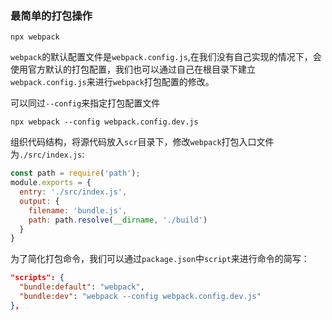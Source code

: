 ### 最简单的打包操作

```npm
npx webpack
```
`webpack`的默认配置文件是`webpack.config.js`,在我们没有自己实现的情况下，会使用官方默认的打包配置，我们也可以通过自己在根目录下建立`webpack.config.js`来进行`webpack`打包配置的修改。

可以同过`--config`来指定打包配置文件
```npm
npx webpack --config webpack.config.dev.js
```

组织代码结构，将源代码放入`scr`目录下，修改`webpack`打包入口文件为`./src/index.js`:  
```js
const path = require('path');
module.exports = {
  entry: './src/index.js',
  output: {
    filename: 'bundle.js',
    path: path.resolve(__dirname, './build')
  }
}
```

为了简化打包命令，我们可以通过`package.json`中`script`来进行命令的简写：  
```json
"scripts": {
  "bundle:default": "webpack",
  "bundle:dev": "webpack --config webpack.config.dev.js" 
},
```